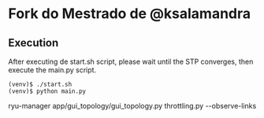 # Fork do Mestrado de @ksalamandra

## Execution
After executing de start.sh script, please
wait until the STP converges, then execute the main.py script.
```shell
(venv)$ ./start.sh
(venv)$ python main.py
```

ryu-manager app/gui_topology/gui_topology.py throttling.py --observe-links

